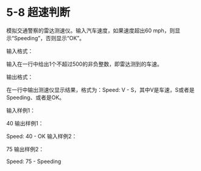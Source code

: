 # 5-8 超速判断
模拟交通警察的雷达测速仪。输入汽车速度，如果速度超出60 mph，则显示“Speeding”，否则显示“OK”。

输入格式：

输入在一行中给出1个不超过500的非负整数，即雷达测到的车速。

输出格式：

在一行中输出测速仪显示结果，格式为：Speed: V - S，其中V是车速，S或者是Speeding、或者是OK。

输入样例1：

40
输出样例1：

Speed: 40 - OK
输入样例2：

75
输出样例2：

Speed: 75 - Speeding
